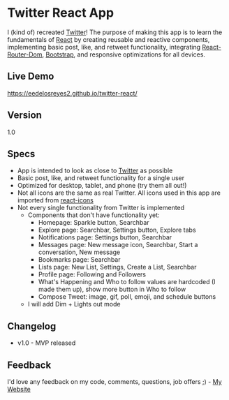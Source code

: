# Twitter React App

I (kind of) recreated [Twitter](https://twitter.com/)! The purpose of making this app is to learn the fundamentals of [React](https://reactjs.org/) by creating reusable and reactive components, implementing basic post, like, and retweet functionality, integrating [React-Router-Dom](https://www.npmjs.com/package/react-router-dom), [Bootstrap](https://www.npmjs.com/package/react-router-dom), and responsive optimizations for all devices.

## Live Demo

https://eedelosreyes2.github.io/twitter-react/

## Version

1.0

## Specs

-   App is intended to look as close to [Twitter](https://twitter.com/) as possible
-   Basic post, like, and retweet functionality for a single user
-   Optimized for desktop, tablet, and phone (try them all out!)
-   Not all icons are the same as real Twitter. All icons used in this app are imported from [react-icons](https://react-icons.github.io/react-icons/)
-   Not every single functionality from Twitter is implemented
    -   Components that don't have functionality yet:
        -   Homepage: Sparkle button, Searchbar
        -   Explore page: Searchbar, Settings button, Explore tabs
        -   Notifications page: Settings button, Searchbar
        -   Messages page: New message icon, Searchbar, Start a conversation, New message
        -   Bookmarks page: Searchbar
        -   Lists page: New List, Settings, Create a List, Searchbar
        -   Profile page: Following and Followers
        -   What's Happening and Who to follow values are hardcoded (I made them up), show more button in Who to follow
        -   Compose Tweet: image, gif, poll, emoji, and schedule buttons
    -   I will add Dim + Lights out mode

## Changelog

-   v1.0 - MVP released

## Feedback

I'd love any feedback on my code, comments, questions, job offers ;) - [My Website](https://eedelosreyes2.github.io)

